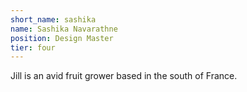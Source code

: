```yaml
---
short_name: sashika
name: Sashika Navarathne
position: Design Master
tier: four
---
```

Jill is an avid fruit grower based in the south of France.